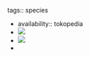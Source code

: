 tags:: species

- availability:: tokopedia
- ![](https://peach-geographical-bat-397.mypinata.cloud/ipfs/QmQYJEtRBBvxeVupVU3jNVMCkPU3zqijiVRVyJXWEvLoz3)
- ![](https://peach-geographical-bat-397.mypinata.cloud/ipfs/QmTKHkKte1TQaUmgoj6D39JTDbzx8AAqZuZuc4oZtyFji5)
-